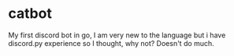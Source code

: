 # catbot

My first discord bot in go, I am very new to the language but i have discord.py experience so I thought, why not?
Doesn't do much.
